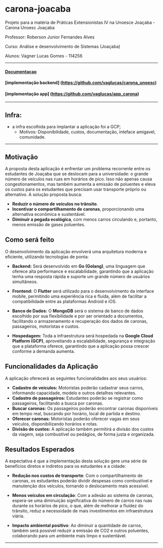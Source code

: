 # carona-joacaba
Projeto para a matéria de Práticas Extensionistas IV na Unoesce Joaçaba - Carona Unoesc Joaçaba

Professor: Roberson Junior Fernandes Alves

Curso: Análise e desenvolvimento de Sistemas (Joaçaba)

Alunos: Vagner Lucas Gomes - 114256 


-------
#### [Documentaçao](doc/Projeto%20carona%20joaçaba.drawio%20(1).pdf)

#### [implementação backend] (https://github.com/vaglucas/carona_unoesc)
#### [implementação app] (https://github.com/vaglucas/app_carona)
--------

## Infra:

* a infra escolhida para implantar a aplicação foi a GCP;
    * Motivos: Disponibilidade, custos, documentação, inteface amigavel, comunidade.

-------

## **Motivação**

A proposta desta aplicação é enfrentar um problema recorrente entre os estudantes de Joaçaba que se deslocam para a universidade: o grande número de veículos nas ruas em horários de pico. Isso não apenas causa congestionamentos, mas também aumenta a emissão de poluentes e eleva os custos para os estudantes que precisam usar transporte próprio ou alternativo. A solução proposta busca:

- **Reduzir o número de veículos no trânsito**.
- **Incentivar o compartilhamento de caronas**, proporcionando uma alternativa econômica e sustentável.
- **Diminuir a pegada ecológica**, com menos carros circulando e, portanto, menos emissão de gases poluentes.

## **Como será feito**

O desenvolvimento da aplicação envolverá uma arquitetura moderna e eficiente, utilizando tecnologias de ponta:

- **Backend:** Será desenvolvido em **Go (Golang)**, uma linguagem que oferece alta performance e escalabilidade, garantindo que a aplicação tenha uma resposta rápida e suporte um grande número de usuários simultâneos.
  
- **Frontend:** O **Flutter** será utilizado para o desenvolvimento da interface mobile, permitindo uma experiência rica e fluida, além de facilitar a compatibilidade entre as plataformas Android e iOS.
  
- **Banco de Dados:** O **MongoDB** será o sistema de banco de dados escolhido por sua flexibilidade e por ser orientado a documentos, facilitando o armazenamento e recuperação dos dados de caronas, passageiros, motoristas e custos.

- **Hospedagem:** Toda a infraestrutura será hospedada na **Google Cloud Platform (GCP)**, aproveitando a escalabilidade, segurança e integração que a plataforma oferece, garantindo que a aplicação possa crescer conforme a demanda aumenta.

## **Funcionalidades da Aplicação**

A aplicação oferecerá as seguintes funcionalidades aos seus usuários:

- **Cadastro de veículos:** Motoristas poderão cadastrar seus carros, informando capacidade, modelo e outros detalhes relevantes.
- **Cadastro de passageiros:** Estudantes poderão se registrar como passageiros, facilitando a busca por caronas.
- **Buscar caronas:** Os passageiros poderão encontrar caronas disponíveis em tempo real, buscando por horário, local de partida e destino.
- **Oferecer caronas:** Motoristas poderão oferecer vagas em seus veículos, disponibilizando horários e rotas.
- **Divisão de custos:** A aplicação também permitirá a divisão dos custos da viagem, seja combustível ou pedágios, de forma justa e organizada.

## **Resultados Esperados**

A expectativa é que a implementação desta solução gere uma série de benefícios diretos e indiretos para os estudantes e a cidade:

- **Redução nos custos de transporte**: Com o compartilhamento de caronas, os estudantes poderão dividir despesas como combustível e manutenção dos veículos, tornando o deslocamento mais acessível.
  
- **Menos veículos em circulação**: Com a adesão ao sistema de caronas, espera-se uma diminuição significativa do número de carros nas ruas durante os horários de pico, o que, além de melhorar a fluidez do trânsito, reduz a necessidade de mais investimentos em infraestrutura viária.

- **Impacto ambiental positivo**: Ao diminuir a quantidade de carros, também será possível reduzir a emissão de CO2 e outros poluentes, colaborando para um ambiente mais limpo e sustentável.

---

